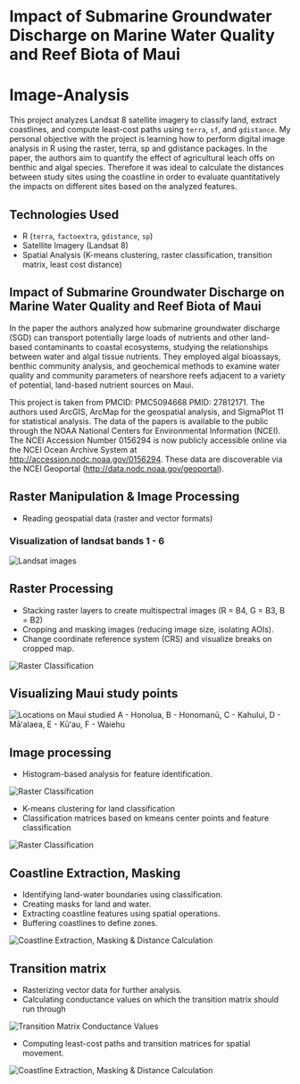 # Impact of Submarine Groundwater Discharge on Marine Water Quality and Reef Biota of Maui

# Image-Analysis
This project analyzes Landsat 8 satellite imagery to classify land, extract coastlines, and compute least-cost paths using `terra`, `sf`, and `gdistance`. 
My personal objective with the project is learning how to perform digital image analysis in R using the raster, terra, sp and gdistance packages. In the paper, the authors aim to quantify the effect of agricultural leach offs on benthic and algal species. Therefore it was ideal to calculate the distances between study sites using the coastline in order to evaluate quantitatively the impacts on different sites based on the analyzed features. 

## Technologies Used  
- R (`terra`, `factoextra`, `gdistance`, `sp`)  
- Satellite Imagery (Landsat 8)  
- Spatial Analysis (K-means clustering, raster classification, transition matrix, least cost distance)

## Impact of Submarine Groundwater Discharge on Marine Water Quality and Reef Biota of Maui
In the paper the authors analyzed how submarine groundwater discharge (SGD) can transport potentially large loads of nutrients and other land-based contaminants to coastal ecosystems, studying the relationships between water and algal tissue nutrients. They employed algal bioassays, benthic community analysis, and geochemical methods to examine water quality and community parameters of nearshore reefs adjacent to a variety of potential, land-based nutrient sources on Maui. 

This project is taken from PMCID: PMC5094668  PMID: 27812171. The authors used ArcGIS, ArcMap for the geospatial analysis, and SigmaPlot 11 for statistical analysis. The data of the papers is available to the public through the NOAA National Centers for Environmental Information (NCEI). The NCEI Accession Number 0156294 is now publicly accessible online via the NCEI Ocean Archive System at http://accession.nodc.noaa.gov/0156294. These data are discoverable via the NCEI Geoportal (http://data.nodc.noaa.gov/geoportal).


## Raster Manipulation & Image Processing

- Reading geospatial data (raster and vector formats)

### Visualization of landsat bands 1 - 6
![Landsat images](ImageAnalysis/Bands_1-6.png)

## Raster Processing

- Stacking raster layers to create multispectral images (R = B4, G = B3, B = B2)
- Cropping and masking images (reducing image size, isolating AOIs).
- Change coordinate reference system (CRS) and visualize breaks on cropped map. 

![Raster Classification](ImageAnalysis/cropping.png)

## Visualizing Maui study points

![Locations on Maui studied](ImageAnalysis/Maoi_sites_studied.png)
A - Honolua,
B - Honomanū,
C - Kahului,
D - Māʻalaea,
E - Kūʻau,
F - Waiehu

## Image processing

- Histogram-based analysis for feature identification.

![Raster Classification](ImageAnalysis/Pixel_Frequency_per_band.png)

- K-means clustering for land classification
- Classification matrices based on kmeans center points and feature classification

![Raster Classification](ImageAnalysis/Raster_classification.png)

## Coastline Extraction, Masking

- Identifying land-water boundaries using classification.
- Creating masks for land and water.
- Extracting coastline features using spatial operations.
- Buffering coastlines to define zones.

![Coastline Extraction, Masking & Distance Calculation](ImageAnalysis/Coastline.png)

## Transition matrix

- Rasterizing vector data for further analysis.
- Calculating conductance values on which the transition matrix should run through

 ![Transition Matrix Conductance Values](ImageAnalysis/Conductance_Values_tr_matrix.png) 

- Computing least-cost paths and transition matrices for spatial movement.

![Coastline Extraction, Masking & Distance Calculation](ImageAnalysis/Transition_Map.png)


